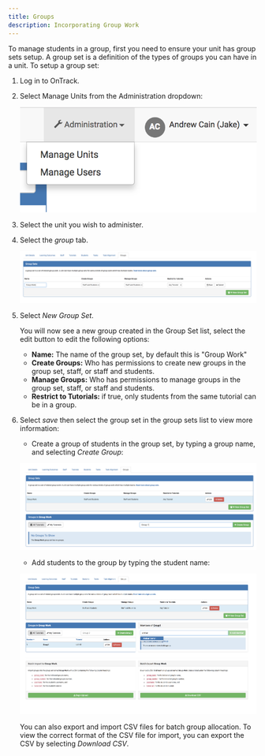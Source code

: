 ```yaml
---
title: Groups
description: Incorporating Group Work
---
```



To manage students in a group, first you need to ensure your unit has group sets setup. A group set is a definition of
the types of groups you can have in a unit. To setup a group set:

1. Log in to OnTrack.

1. Select Manage Units from the Administration dropdown:

   ![Manage Units](./images/create-manage-student-groups/manage-units.png)

1. Select the unit you wish to administer.

1. Select the _group_ tab.

   ![Manage Groups](./images/create-manage-student-groups/group-set.png)

1. Select _New Group Set_.

   You will now see a new group created in the Group Set list, select the edit button to edit the following options:

   - **Name:** The name of the group set, by default this is "Group Work"
   - **Create Groups:** Who has permissions to create new groups in the group set, staff, or staff and students.
   - **Manage Groups:** Who has permissions to manage groups in the group set, staff, or staff and students.
   - **Restrict to Tutorials:** if true, only students from the same tutorial can be in a group.

1. Select _save_ then select the group set in the group sets list to view more information:

   - Create a group of students in the group set, by typing a group name, and selecting _Create Group_:

   ![Create Group](./images/create-manage-student-groups/new-group.png)

   - Add students to the group by typing the student name:

   ![Adding Students to Group](./images/create-manage-student-groups/adding-members.png)

   You can also export and import CSV files for batch group allocation. To view the correct format of the CSV file for
   import, you can export the CSV by selecting _Download CSV_.
